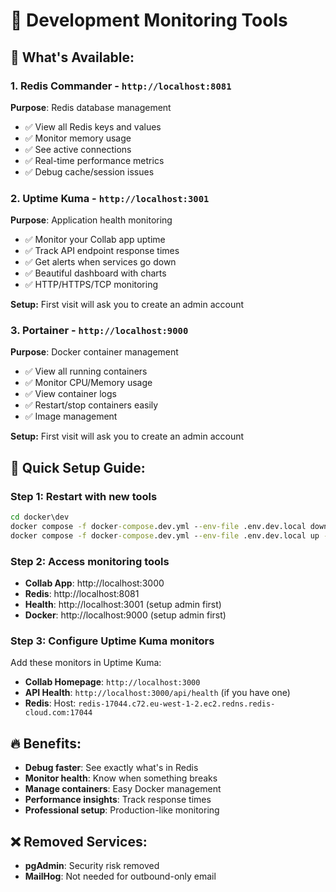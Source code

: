 # 🔧 Development Monitoring Tools

## 🚀 **What's Available:**

### **1. Redis Commander** - `http://localhost:8081`
**Purpose**: Redis database management
- ✅ View all Redis keys and values
- ✅ Monitor memory usage
- ✅ See active connections
- ✅ Real-time performance metrics
- ✅ Debug cache/session issues

### **2. Uptime Kuma** - `http://localhost:3001`
**Purpose**: Application health monitoring
- ✅ Monitor your Collab app uptime
- ✅ Track API endpoint response times
- ✅ Get alerts when services go down
- ✅ Beautiful dashboard with charts
- ✅ HTTP/HTTPS/TCP monitoring

**Setup:** First visit will ask you to create an admin account

### **3. Portainer** - `http://localhost:9000`
**Purpose**: Docker container management
- ✅ View all running containers
- ✅ Monitor CPU/Memory usage
- ✅ View container logs
- ✅ Restart/stop containers easily
- ✅ Image management

**Setup:** First visit will ask you to create an admin account

## 🎯 **Quick Setup Guide:**

### **Step 1: Restart with new tools**
```cmd
cd docker\dev
docker compose -f docker-compose.dev.yml --env-file .env.dev.local down
docker compose -f docker-compose.dev.yml --env-file .env.dev.local up -d
```

### **Step 2: Access monitoring tools**
- **Collab App**: http://localhost:3000
- **Redis**: http://localhost:8081 
- **Health**: http://localhost:3001 (setup admin first)
- **Docker**: http://localhost:9000 (setup admin first)

### **Step 3: Configure Uptime Kuma monitors**
Add these monitors in Uptime Kuma:
- **Collab Homepage**: `http://localhost:3000`
- **API Health**: `http://localhost:3000/api/health` (if you have one)
- **Redis**: Host: `redis-17044.c72.eu-west-1-2.ec2.redns.redis-cloud.com:17044`

## 🔥 **Benefits:**
- **Debug faster**: See exactly what's in Redis
- **Monitor health**: Know when something breaks
- **Manage containers**: Easy Docker management
- **Performance insights**: Track response times
- **Professional setup**: Production-like monitoring

## ❌ **Removed Services:**
- **pgAdmin**: Security risk removed
- **MailHog**: Not needed for outbound-only email
